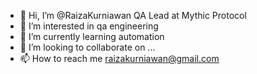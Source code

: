 - 👋 Hi, I’m @RaizaKurniawan QA Lead at Mythic Protocol
- 👀 I’m interested in qa engineering
- 🌱 I’m currently learning automation
- 💞️ I’m looking to collaborate on ...
- 📫 How to reach me raizakurniawan@gmail.com

<!---
RaizaKurniawan/RaizaKurniawan is a ✨ special ✨ repository because its `README.md` (this file) appears on your GitHub profile.
You can click the Preview link to take a look at your changes.
--->
